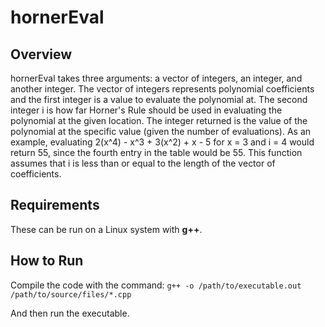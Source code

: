 # hornerEval

## Overview
hornerEval takes three arguments: a vector of integers, an integer, and another integer. The vector of integers represents polynomial coefficients and the first integer is a value to evaluate the polynomial at. The second integer i is how far Horner's Rule should be used in evaluating the polynomial at the given location. The integer returned is the value of the polynomial at the specific value (given the number of evaluations). As an example, evaluating 2(x^4) - x^3 + 3(x^2) + x - 5 for x = 3 and i = 4 would return 55, since the fourth entry in the table would be 55. This function assumes that i is less than or equal to the length of the vector of coefficients.

## Requirements
These can be run on a Linux system with **g++**.

## How to Run
Compile the code with the command:
`g++ -o /path/to/executable.out /path/to/source/files/*.cpp`

And then run the executable.